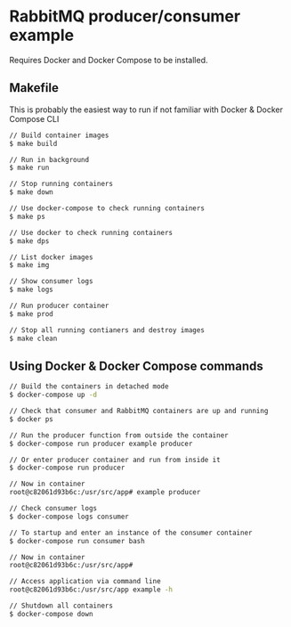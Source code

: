 # RabbitMQ producer/consumer example

Requires Docker and Docker Compose to be installed.

## Makefile

This is probably the easiest way to run if not familiar with Docker & Docker Compose CLI

```bash
// Build container images
$ make build

// Run in background
$ make run

// Stop running containers
$ make down

// Use docker-compose to check running containers
$ make ps

// Use docker to check running containers
$ make dps

// List docker images
$ make img

// Show consumer logs
$ make logs

// Run producer container
$ make prod

// Stop all running contianers and destroy images
$ make clean
```

## Using Docker & Docker Compose commands

```bash
// Build the containers in detached mode
$ docker-compose up -d

// Check that consumer and RabbitMQ containers are up and running
$ docker ps

// Run the producer function from outside the container
$ docker-compose run producer example producer

// Or enter producer container and run from inside it
$ docker-compose run producer

// Now in container
root@c82061d93b6c:/usr/src/app# example producer

// Check consumer logs
$ docker-compose logs consumer

// To startup and enter an instance of the consumer container
$ docker-compose run consumer bash

// Now in container
root@c82061d93b6c:/usr/src/app#

// Access application via command line
root@c82061d93b6c:/usr/src/app example -h

// Shutdown all containers
$ docker-compose down
```
